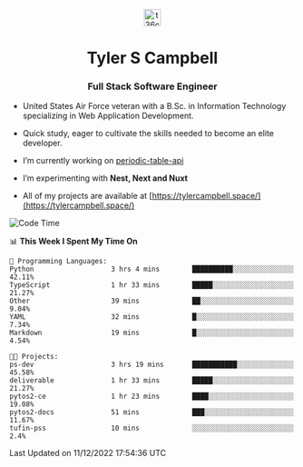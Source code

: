 <p align="center">
<a href="https://www.linkedin.com/in/t36campbell" target="blank"><img align="center" src="https://ik.imagekit.io/t36campbell/Portfolio/linkedin.png.original_m8bbGgPh6.png" alt="t36campbell" height="30" width="30" /></a>
</p>
<h1 align="center">Tyler S Campbell</h1>
<h3 align="center">Full Stack Software Engineer</h3>

* United States Air Force veteran with a B.Sc. in Information Technology specializing in Web Application Development. 

* Quick study, eager to cultivate the skills needed to become an elite developer.

* I’m currently working on [periodic-table-api](https://github.com/t36campbell/periodic-table-api)

* I’m experimenting with **Nest, Next and Nuxt**

* All of my projects are available at [https://tylercampbell.space/](https://tylercampbell.space/)

<!--START_SECTION:waka-->
![Code Time](http://img.shields.io/badge/Code%20Time-2%2C040%20hrs%202%20mins-blue)

📊 **This Week I Spent My Time On** 

```text
💬 Programming Languages: 
Python                   3 hrs 4 mins        ██████████░░░░░░░░░░░░░░░   42.11% 
TypeScript               1 hr 33 mins        █████░░░░░░░░░░░░░░░░░░░░   21.27% 
Other                    39 mins             ██░░░░░░░░░░░░░░░░░░░░░░░   9.04% 
YAML                     32 mins             █░░░░░░░░░░░░░░░░░░░░░░░░   7.34% 
Markdown                 19 mins             █░░░░░░░░░░░░░░░░░░░░░░░░   4.54%

🐱‍💻 Projects: 
ps-dev                   3 hrs 19 mins       ███████████░░░░░░░░░░░░░░   45.58% 
deliverable              1 hr 33 mins        █████░░░░░░░░░░░░░░░░░░░░   21.27% 
pytos2-ce                1 hr 23 mins        ████░░░░░░░░░░░░░░░░░░░░░   19.08% 
pytos2-docs              51 mins             ███░░░░░░░░░░░░░░░░░░░░░░   11.67% 
tufin-pss                10 mins             ░░░░░░░░░░░░░░░░░░░░░░░░░   2.4%

```


 Last Updated on 11/12/2022 17:54:36 UTC
<!--END_SECTION:waka-->
